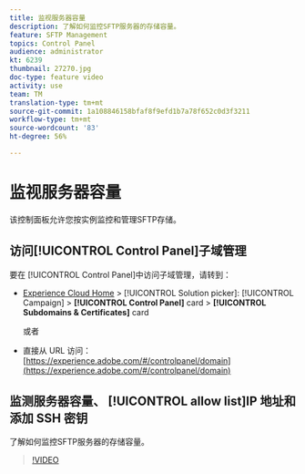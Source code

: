 ```yaml
---
title: 监视服务器容量
description: 了解如何监控SFTP服务器的存储容量。
feature: SFTP Management
topics: Control Panel
audience: administrator
kt: 6239
thumbnail: 27270.jpg
doc-type: feature video
activity: use
team: TM
translation-type: tm+mt
source-git-commit: 1a108846158bfaf8f9efd1b7a78f652c0d3f3211
workflow-type: tm+mt
source-wordcount: '83'
ht-degree: 56%

---
```



# 监视服务器容量

该控制面板允许您按实例监控和管理SFTP存储。

## 访问[!UICONTROL Control Panel]子域管理

要在 [!UICONTROL Control Panel]中访问子域管理，请转到：

* [Experience Cloud Home](https://experience.adobe.com/#/home) > [!UICONTROL Solution picker]: [!UICONTROL Campaign] > **[!UICONTROL Control Panel]** card > **[!UICONTROL Subdomains & Certificates]** card

   或者
* 直接从 URL 访问：[https://experience.adobe.com/#/controlpanel/domain](https://experience.adobe.com/#/controlpanel/domain)

## 监测服务器容量、 [!UICONTROL allow list]IP 地址和添加 SSH 密钥

了解如何监控SFTP服务器的存储容量。

>[!VIDEO](https://video.tv.adobe.com/v/27270?quality=12)
